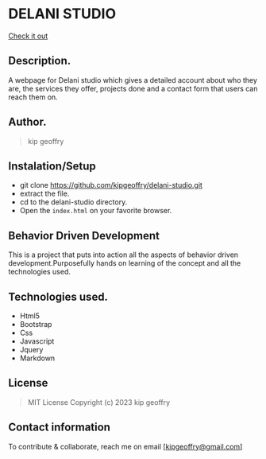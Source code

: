 
# DELANI STUDIO
[Check it out](https://kipgeoffry.github.io/delani-studio/.)
​
## Description.
A webpage for Delani studio which gives a detailed account about who they are, the services they offer, projects done and a contact form that users can reach them on.
​
## Author.
 > kip geoffry
​
 ## Instalation/Setup
 - git clone https://github.com/kipgeoffry/delani-studio.git
 - extract the file. 
 - cd to the delani-studio directory. 
 - Open the ``index.html`` on your favorite browser.

 ## Behavior Driven Development
 This is a project that puts into action all the aspects of behavior driven development.Purposefully hands on learning of the concept and all the technologies used.
​
## Technologies used.
  * Html5
  * Bootstrap
  * Css
  * Javascript
  * Jquery
  * Markdown
​​
## License
> MIT License 
Copyright (c) 2023 kip geoffry
​
## Contact information
To contribute & collaborate, reach me on email [kipgeoffry@gmail.com]